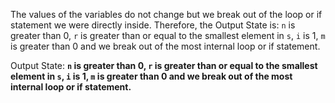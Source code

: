 The values of the variables do not change but we break out of the loop or if statement we were directly inside. Therefore, the Output State is: `n` is greater than 0, `r` is greater than or equal to the smallest element in `s`, `i` is 1, `m` is greater than 0 and we break out of the most internal loop or if statement.

Output State: **`n` is greater than 0, `r` is greater than or equal to the smallest element in `s`, `i` is 1, `m` is greater than 0 and we break out of the most internal loop or if statement.**
